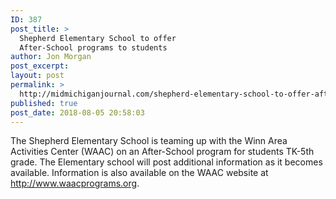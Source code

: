 ```yaml
---
ID: 387
post_title: >
  Shepherd Elementary School to offer
  After-School programs to students
author: Jon Morgan
post_excerpt:
layout: post
permalink: >
  http://midmichiganjournal.com/shepherd-elementary-school-to-offer-after-school-programs-to-students
published: true
post_date: 2018-08-05 20:58:03
---
```

The Shepherd Elementary School is teaming up with the Winn Area Activities Center (WAAC) on an After-School program for students TK-5th grade. The Elementary school will post additional information as it becomes available. Information is also available on the WAAC website at <a href="http://www.waacprograms.org">http://www.waacprograms.org</a>.
